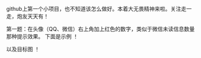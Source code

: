 github上第一个小项目，也不知道该怎么做好。本着大无畏精神来啦。关注走一走，炮友天天有！

第一题：在头像（QQ、微信）右上角加上红色的数字，类似于微信未读信息数量那种提示效果。 
下面是示例
！[](https://github.com/zhangslob/Image/image.jpg )

以及目标图
！[](https://github.com/zhangslob/Image/result.jpg)
